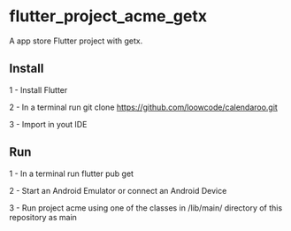# flutter_project_acme_getx

A app store Flutter project with getx.

## Install

1 - Install Flutter

2 - In a terminal run git clone https://github.com/loowcode/calendaroo.git

3 - Import in yout IDE

## Run

1 - In a terminal run flutter pub get

2 - Start an Android Emulator or connect an Android Device

3 - Run project acme using one of the classes in /lib/main/ directory of this repository as main
